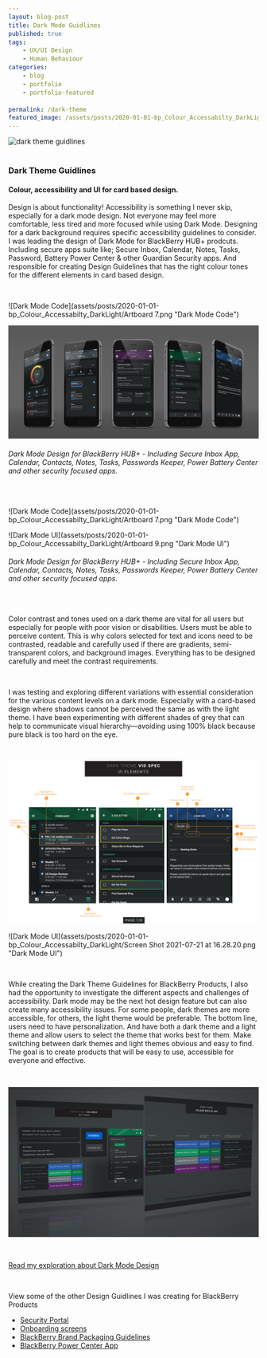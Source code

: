 ```yaml
---
layout: blog-post
title: Dark Mode Guidlines
published: true
tags: 
    - UX/UI Design
    - Human Behaviour
categories:
    - blog
    - portfolio
    - portfolio-featured
    
permalink: /dark-theme
featured_image: /assets/posts/2020-01-01-bp_Colour_Accessabilty_DarkLight/fp_ph_darktheme1.jpg
---
```


![dark theme guidlines](/assets/posts/2020-01-01-bp_Colour_Accessabilty_DarkLight/AdobeStock_darkTheme_mocks.png "dark theme guidlines")
<br>
<br> 

### Dark Theme Guidlines 
#### Colour, accessibility and UI for card based design.

Design is about functionality! Accessibility is something I never skip, especially for a dark mode design. Not everyone may feel more comfortable, less tired and more focused while using Dark Mode. Designing for a dark background requires specific accessibility guidelines to consider. 
I was leading the design of Dark Mode for BlackBerry HUB+ prodcuts. Including secure apps suite like; Secure Inbox, Calendar, Notes, Tasks, Password, Battery Power Center & other Guardian Security apps. 
And responsible for creating Design Guidelines that has the right colour tones for the different elements in card based design. 

<br>


![Dark Mode Code](assets/posts/2020-01-01-bp_Colour_Accessabilty_DarkLight/Artboard 7.png "Dark Mode Code")

![Dark Mode UI](assets/posts/2020-01-01-bp_Colour_Accessabilty_DarkLight/allapss_darkmode_mock.png "Dark Mode UI")
###### Dark Mode Design for BlackBerry HUB+ - Including Secure Inbox App, Calendar, Contacts, Notes, Tasks, Passwords Keeper, Power Battery Center and other security focused apps.  





<br>

![Dark Mode Code](assets/posts/2020-01-01-bp_Colour_Accessabilty_DarkLight/Artboard 7.png "Dark Mode Code")

![Dark Mode UI](assets/posts/2020-01-01-bp_Colour_Accessabilty_DarkLight/Artboard 9.png "Dark Mode UI")
###### Dark Mode Design for BlackBerry HUB+ - Including Secure Inbox App, Calendar, Contacts, Notes, Tasks, Passwords Keeper, Power Battery Center and other security focused apps.  


<br>



Color contrast and tones used on a dark theme are vital for all users but especially for people with poor vision or disabilities. Users must be able to perceive content. This is why colors selected for text and icons need to be contrasted, readable and carefully used if there are gradients, semi-transparent colors, and background images. Everything has to be designed carefully and meet the contrast requirements. 


<br>


I was testing and exploring different variations with essential consideration for the various content levels on a dark mode. Especially with a card-based design where shadows cannot be perceived the same as with the light theme. I have been experimenting with different shades of grey that can help to communicate visual hierarchy—avoiding using 100% black because pure black is too hard on the eye.


<br>

![Dark Mode UI](assets/posts/2020-01-01-bp_Colour_Accessabilty_DarkLight/dark_vid_spec_v2_2_20190416-8.jpg "Dark Mode UI")

![Dark Mode UI](assets/posts/2020-01-01-bp_Colour_Accessabilty_DarkLight/Screen Shot 2021-07-21 at 16.28.20.png "Dark Mode UI")


<br>

While creating the Dark Theme Guidelines for BlackBerry Products, I also had the opportunity to investigate the different aspects and challenges of accessibility. Dark mode may be the next hot design feature but can also create many accessibility issues. For some people, dark themes are more accessible, for others, the light theme would be preferable. The bottom line, users need to have personalization. And have both a dark theme and a light theme and allow users to select the theme that works best for them. Make switching between dark themes and light themes obvious and easy to find. The goal is to create products that will be easy to use, accessible for everyone and effective. 

<br>


![Dark Mode Code](assets/posts/2020-01-01-bp_Colour_Accessabilty_DarkLight/DArkThemMockup.jpg "Dark Mode Code")



<br>



[Read my exploration about Dark Mode Design](https://curlydesigner.com/colour-accessibility) 


<br>


View some of the other Design Guidlines I was creating for BlackBerry Products


- [Security Portal](/design-guidelines)
- [Onboarding screens](/empty-data)
- [BlackBerry Brand Packaging Guidelines](/bb-brand) 
- [BlackBerry Power Center App](/power-center)